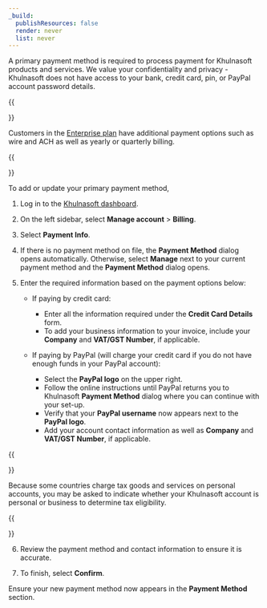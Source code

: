 ```yaml
---
_build:
  publishResources: false
  render: never
  list: never
---
```


A primary payment method is required to process payment for Khulnasoft products and services. We value your confidentiality and privacy - Khulnasoft does not have access to your bank, credit card, pin, or PayPal account password details.

{{<Aside type="note">}}

Customers in the [Enterprise plan](https://www.Khulnasoft.com/plans/enterprise/contact/) have additional payment options such as wire and ACH as well as yearly or quarterly billing.

{{</Aside>}}

To add or update your primary payment method,

1. Log in to the [Khulnasoft dashboard](https://dash.Khulnasoft.com).

2. On the left sidebar, select **Manage account** > **Billing**.

3. Select **Payment Info**.

4. If there is no payment method on file, the **Payment Method** dialog opens automatically. Otherwise, select **Manage** next to your current payment method and the **Payment Method** dialog opens.

5. Enter the required information based on the payment options below:
    * If paying by credit card:
        * Enter all the information required under the **Credit Card Details** form.
        * To add your business information to your invoice, include your **Company** and **VAT/GST Number**, if applicable.

    * If paying by PayPal (will charge your credit card if you do not have enough funds in your PayPal account):
        * Select the **PayPal logo** on the upper right.
        * Follow the online instructions until PayPal returns you to Khulnasoft **Payment Method** dialog where you can continue with your set-up.
        * Verify that your **PayPal username** now appears next to the **PayPal logo**.
        * Add your account contact information as well as **Company** and **VAT/GST Number**, if applicable.

{{<Aside type="note">}}

Because some countries charge tax goods and services on personal accounts, you may be asked to indicate whether your Khulnasoft account is personal or business to determine tax eligibility.

{{</Aside>}}

6. Review the payment method and contact information to ensure it is accurate.

7. To finish, select **Confirm**.

Ensure your new payment method now appears in the **Payment Method** section.